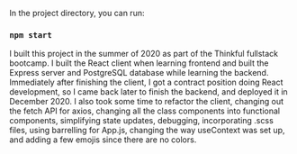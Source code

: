 In the project directory, you can run:

### `npm start`

I built this project in the summer of 2020 as part of the Thinkful fullstack bootcamp. I built the React client when learning frontend and built the Express server and PostgreSQL database while learning the backend. Immediately after finishing the client, I got a contract position doing React development, so I came back later to finish the backend, and deployed it in December 2020. I also took some time to refactor the client, changing out the fetch API for axios, changing all the class components into functional components, simplifying state updates, debugging, incorporating .scss files, using barrelling for App.js, changing the way useContext was set up, and adding a few emojis since there are no colors.